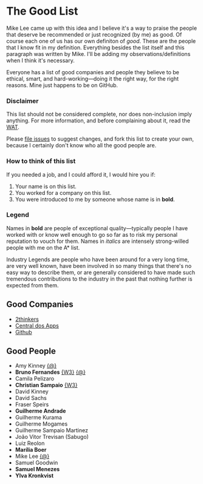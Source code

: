 # The Good List 

Mike Lee came up with this idea and I believe it's a way to praise the people that deserve be recommended or just recognized (by me) as good. Of course each one of us has our own definiton of *good*. These are the people that I know fit in my definition.
Everything besides the list itself and this paragraph was written by Mike. I'll be adding my observations/definitions when I think it's necessary.


Everyone has a list of good companies and people they believe to be ethical, smart, and hard-working—doing it the right way, for the right reasons. Mine just happens to be on GitHub.

### Disclaimer

This list should not be considered complete, nor does non-inclusion imply anything. For more information, and before complaining about it, read the [WAT](https://github.com/ElDragonRojo/good/blob/master/WAT.md).

Please [file issues](../../issues?state=open) to suggest changes, and fork this list to create your own, because I certainly don't know who all the good people are.

### How to think of this list

If you needed a job, and I could afford it, I would hire you if:

1. Your name is on this list.
2. You worked for a company on this list.
3. You were introduced to me by someone whose name is in __bold__.

### Legend

Names in __bold__ are people of exceptional quality—typically people I have worked with or know well enough to go so far as to risk my personal reputation to vouch for them. Names in *italics* are intensely strong-willed people with me on the A* list.

Industry Legends are people who have been around for a very long time, are very well known, have been involved in so many things that there's no easy way to describe them, or are generally considered to have made such tremendous contributions to the industry in the past that nothing further is expected from them.


## Good Companies

* [2thinkers]
* [Central dos Apps]
* [Github]

## Good People

* Amy Kinney [{@}](https://www.twitter.com/amykinney)
* __Bruno Fernandes__ [{W3}](http://www.brunofernand.es) [{@}](https://www.twitter.com/brun01)
* Camila Pelizaro
* __Christian Sampaio__ [{W3}](http://chrisfsampaio.github.io)
* David Kinney
* David Sachs
* Fraser Speirs
* __Guilherme Andrade__
* Guilherme Kurama
* Guilherme Mogames
* Guilherme Sampaio Martinez
* João Vitor Trevisan (Sabugo)
* Luiz Reolon
* __Marília Boer__
* Mike Lee [{@}](https://www.twitter.com/bmf)
* Samuel Goodwin
* __Samuel Menezes__
* __Ylva Kronkvist__

[2thinkers]: http://www.2thinkers.com
[Central dos Apps]: http://www.centraldosapps.com
[Github]: http://www.github.com

